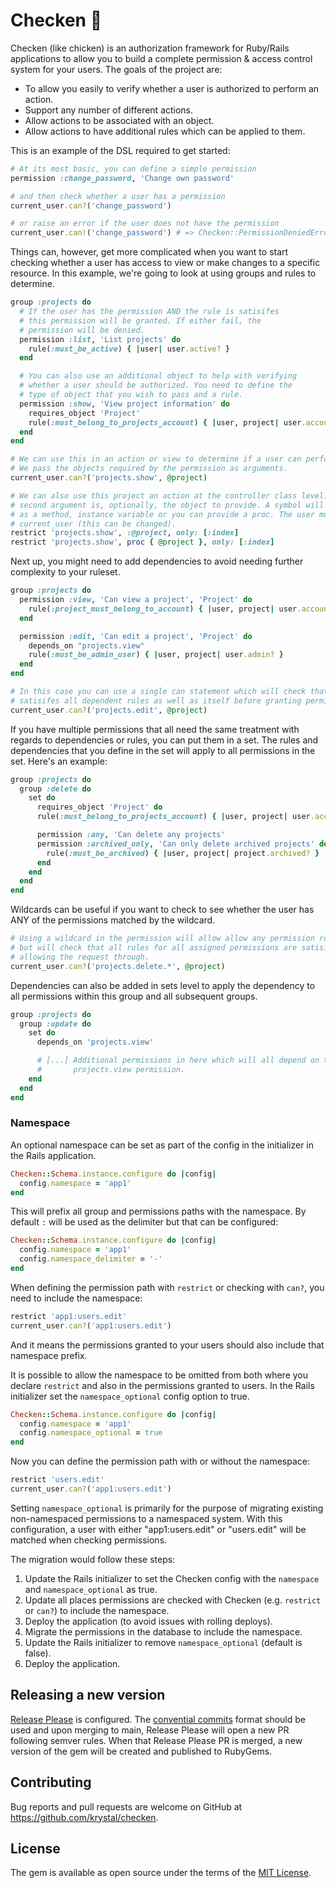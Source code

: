 # Checken 🐓

Checken (like chicken) is an authorization framework for Ruby/Rails applications to allow you to build a complete permission & access control system for your users. The goals of the project are:

- To allow you easily to verify whether a user is authorized to perform an action.
- Support any number of different actions.
- Allow actions to be associated with an object.
- Allow actions to have additional rules which can be applied to them.

This is an example of the DSL required to get started:

```ruby
# At its most basic, you can define a simple permission
permission :change_password, 'Change own password'

# and then check whether a user has a permission
current_user.can?('change_password')

# or raise an error if the user does not have the permission
current_user.can!('change_password') # => Checken::PermissionDeniedError
```

Things can, however, get more complicated when you want to start checking whether a user has access to view or make changes to a specific resource. In this example, we're going to look at using groups and rules to determine.

```ruby
group :projects do
  # If the user has the permission AND the rule is satisifes
  # this permission will be granted. If either fail, the
  # permission will be denied.
  permission :list, 'List projects' do
    rule(:must_be_active) { |user| user.active? }
  end

  # You can also use an additional object to help with verifying
  # whether a user should be authorized. You need to define the
  # type of object that you wish to pass and a rule.
  permission :show, 'View project information' do
    requires_object 'Project'
    rule(:must_belong_to_projects_account) { |user, project| user.account == project.account }
  end
end

# We can use this in an action or view to determine if a user can perform an action.
# We pass the objects required by the permission as arguments.
current_user.can?('projects.show', @project)

# We can also use this project an action at the controller class level. The
# second argument is, optionally, the object to provide. A symbol will be called
# as a method, instance variable or you can provide a proc. The user must be available as
# current_user (this can be changed).
restrict 'projects.show', :@project, only: [:index]
restrict 'projects.show', proc { @project }, only: [:index]
```

Next up, you might need to add dependencies to avoid needing further complexity to your ruleset.

```ruby
group :projects do
  permission :view, 'Can view a project', 'Project' do
    rule(:project_must_belong_to_account) { |user, project| user.account == project.account }
  end

  permission :edit, 'Can edit a project', 'Project' do
    depends_on "projects.view"
    rule(:must_be_admin_user) { |user, project| user.admin? }
  end
end

# In this case you can use a single can statement which will check that the user
# satisifes all dependent rules as well as itself before granting permission.
current_user.can?('projects.edit', @project)
```

If you have multiple permissions that all need the same treatment with regards to dependencies or rules, you can put them in a set. The rules and dependencies that you define in the set will apply to all permissions in the set. Here's an example:

```ruby
group :projects do
  group :delete do
    set do
      requires_object 'Project' do
      rule(:must_belong_to_projects_account) { |user, project| user.account == project.account }

      permission :any, 'Can delete any projects'
      permission :archived_only, 'Can only delete archived projects' do
        rule(:must_be_archived) { |user, project| project.archived? }
      end
    end
  end
end
```

Wildcards can be useful if you want to check to see whether the user has ANY of the permissions matched by the wildcard.

```ruby
# Using a wildcard in the permission will allow allow any permission role through
# but will check that all rules for all assigned permissions are satisifed before
# allowing the request through.
current_user.can?('projects.delete.*', @project)
```

Dependencies can also be added in sets level to apply the dependency to all permissions within this group and all subsequent groups.

```ruby
group :projects do
  group :update do
    set do
      depends_on 'projects.view'

      # [...] Additional permissions in here which will all depend on the
      #       projects.view permission.
    end
  end
end
```

### Namespace

An optional namespace can be set as part of the config in the initializer in the Rails application.

```ruby
Checken::Schema.instance.configure do |config|
  config.namespace = 'app1'
end
```

This will prefix all group and permissions paths with the namespace.
By default `:` will be used as the delimiter but that can be configured:

```ruby
Checken::Schema.instance.configure do |config|
  config.namespace = 'app1'
  config.namespace_delimiter = '-'
end
```

When defining the permission path with `restrict` or checking with `can?`, you need to include the namespace:

```ruby
restrict 'app1:users.edit'
current_user.can?('app1:users.edit')
```

And it means the permissions granted to your users should also include that namespace prefix.

It is possible to allow the namespace to be omitted from both where you declare `restrict` and
also in the permissions granted to users. In the Rails initializer set the `namespace_optional` config option to true.

```ruby
Checken::Schema.instance.configure do |config|
  config.namespace = 'app1'
  config.namespace_optional = true
end
```

Now you can define the permission path with or without the namespace:

```ruby
restrict 'users.edit'
current_user.can?('app1:users.edit')
```

Setting `namespace_optional` is primarily for the purpose of migrating existing non-namespaced permissions to a namespaced system.
With this configuration, a user with either "app1:users.edit" or "users.edit" will be matched when checking permissions.

The migration would follow these steps:

1. Update the Rails initializer to set the Checken config with the `namespace` and `namespace_optional` as true.
2. Update all places permissions are checked with Checken (e.g. `restrict` or `can?`) to include the namespace.
3. Deploy the application (to avoid issues with rolling deploys).
4. Migrate the permissions in the database to include the namespace.
5. Update the Rails initializer to remove `namespace_optional` (default is false).
6. Deploy the application.

## Releasing a new version

[Release Please](https://github.com/googleapis/release-please) is configured. The [convential commits](https://www.conventionalcommits.org/en/v1.0.0/) format should be used and upon merging to main, Release Please will open a new PR following semver rules. When that Release Please PR is merged, a new version of the gem will be created and published to RubyGems.

## Contributing

Bug reports and pull requests are welcome on GitHub at https://github.com/krystal/checken.

## License

The gem is available as open source under the terms of the [MIT License](https://opensource.org/licenses/MIT).
